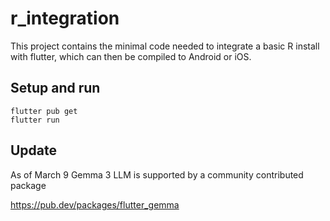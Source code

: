 # r_integration

This project contains the minimal code needed to integrate a basic R install with flutter, which can then be compiled to Android or iOS.

## Setup and run

```
flutter pub get
flutter run
```
## Update
As of March 9 Gemma 3 LLM is supported by a community contributed package

https://pub.dev/packages/flutter_gemma

